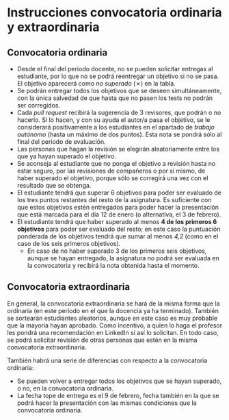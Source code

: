 # Instrucciones convocatoria ordinaria y extraordinaria

## Convocatoria ordinaria

* Desde el final del periodo docente, no se pueden solicitar entregas al
  estudiante, por lo que no se podrá reentregar un objetivo si no se pasa. El
  objetivo aparecerá como *no superado* (✗) en la tabla.
* Se podrán entregar todos los objetivos que se deseen simultáneamente, con la
  única salvedad de que hasta que no pasen los tests no podrán ser corregidos.
* Cada *pull request* recibirá la sugerencia de 3 revisores, que podrán o no
  hacerlo. Si lo hacen, y con su ayuda el autor/a pasa el objetivo, se le
  considerará positivamente a los estudiantes en el apartado de *trabajo
  autónomo* (hasta un máximo de dos puntos). Esta nota se pondrá sólo al final
  del periodo de evaluación.
* Las personas que hagan la revisión se elegirán aleatoriamente entre los que ya
  hayan superado el objetivo.
* Se aconseja al estudiante que no ponga el objetivo a revisión hasta no estar
  seguro, por las revisiones de compañeros o por sí mismo, de haber superado el
  objetivo, porque sólo se corregirá una vez con el resultado que se obtenga.
* El estudiante tendrá que superar 6 objetivos para poder ser evaluado de los
  tres puntos restantes del resto de la asignatura. Es suficiente con que estos
  objetivos estén entregados para poder hacer la presentación que está marcada
  para el día 12 de enero (o alternativa, el 3 de febrero).
* El estudiante tendrá que haber superado al menos **4 de los primeros 6
  objetivos** para poder ser evaluado del resto; en este caso la puntuación
  ponderada de los objetivos tendrá que sumar al menos *4,2* (como en el caso de
  los seis primeros objetivos).
  * En caso de no haber superado 3 de los primeros seis objetivos, aunque se
    hayan entregado, la asignatura no podrá ser evaluada en la convocatoria y
    recibirá la nota obtenida hasta el momento.

## Convocatoria extraordinaria

En general, la convocatoria extraordinaria se hará de la misma forma que la
ordinaria (en este período en el que la docencia ya ha terminado). También se
sortearán estudiantes aleatorios, aunque en este caso es
muy probable que la mayoría hayan aprobado. Como incentivo, a quien lo haga el
profesor les pondrá una recomendación en LinkedIn si así lo solicitan. En todo
caso, se podrá solicitar revisión de otras personas que estén en la misma
convocatoria extraordinaria.

También habrá una serie de diferencias con respecto a la convocatoria ordinaria:
* Se pueden volver a entregar todos los objetivos que se hayan superado, o no,
  en la convocatoria ordinaria.
* La fecha tope de entrega es el 9 de febrero, fecha también en la que se podrá
  hacer la presentación con las mismas condiciones que la convocatoria ordinaria.
